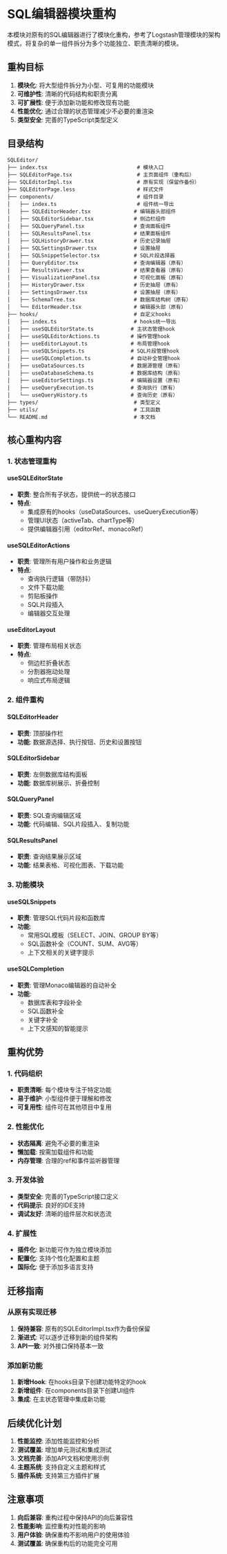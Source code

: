 # SQL编辑器模块重构

本模块对原有的SQL编辑器进行了模块化重构，参考了Logstash管理模块的架构模式，将复杂的单一组件拆分为多个功能独立、职责清晰的模块。

## 重构目标

1. **模块化**: 将大型组件拆分为小型、可复用的功能模块
2. **可维护性**: 清晰的代码结构和职责分离
3. **可扩展性**: 便于添加新功能和修改现有功能
4. **性能优化**: 通过合理的状态管理减少不必要的重渲染
5. **类型安全**: 完善的TypeScript类型定义

## 目录结构

```
SQLEditor/
├── index.tsx                             # 模块入口
├── SQLEditorPage.tsx                     # 主页面组件（重构后）
├── SQLEditorImpl.tsx                     # 原有实现（保留作备份）
├── SQLEditorPage.less                    # 样式文件
├── components/                           # 组件目录
│   ├── index.ts                          # 组件统一导出
│   ├── SQLEditorHeader.tsx              # 编辑器头部组件
│   ├── SQLEditorSidebar.tsx             # 侧边栏组件
│   ├── SQLQueryPanel.tsx                # 查询面板组件
│   ├── SQLResultsPanel.tsx              # 结果面板组件
│   ├── SQLHistoryDrawer.tsx             # 历史记录抽屉
│   ├── SQLSettingsDrawer.tsx            # 设置抽屉
│   ├── SQLSnippetSelector.tsx           # SQL片段选择器
│   ├── QueryEditor.tsx                  # 查询编辑器（原有）
│   ├── ResultsViewer.tsx                # 结果查看器（原有）
│   ├── VisualizationPanel.tsx           # 可视化面板（原有）
│   ├── HistoryDrawer.tsx                # 历史抽屉（原有）
│   ├── SettingsDrawer.tsx               # 设置抽屉（原有）
│   ├── SchemaTree.tsx                   # 数据库结构树（原有）
│   └── EditorHeader.tsx                 # 编辑器头部（原有）
├── hooks/                               # 自定义hooks
│   ├── index.ts                         # hooks统一导出
│   ├── useSQLEditorState.ts            # 主状态管理hook
│   ├── useSQLEditorActions.ts          # 操作管理hook
│   ├── useEditorLayout.ts              # 布局管理hook
│   ├── useSQLSnippets.ts               # SQL片段管理hook
│   ├── useSQLCompletion.ts             # 自动补全管理hook
│   ├── useDataSources.ts               # 数据源管理（原有）
│   ├── useDatabaseSchema.ts            # 数据库结构（原有）
│   ├── useEditorSettings.ts            # 编辑器设置（原有）
│   ├── useQueryExecution.ts            # 查询执行（原有）
│   └── useQueryHistory.ts              # 查询历史（原有）
├── types/                               # 类型定义
├── utils/                               # 工具函数
└── README.md                            # 本文档
```

## 核心重构内容

### 1. 状态管理重构

#### useSQLEditorState
- **职责**: 整合所有子状态，提供统一的状态接口
- **特点**: 
  - 集成原有的hooks（useDataSources、useQueryExecution等）
  - 管理UI状态（activeTab、chartType等）
  - 提供编辑器引用（editorRef、monacoRef）

#### useSQLEditorActions  
- **职责**: 管理所有用户操作和业务逻辑
- **特点**:
  - 查询执行逻辑（带防抖）
  - 文件下载功能
  - 剪贴板操作
  - SQL片段插入
  - 编辑器交互处理

#### useEditorLayout
- **职责**: 管理布局相关状态
- **特点**:
  - 侧边栏折叠状态
  - 分割器拖动处理
  - 响应式布局逻辑

### 2. 组件重构

#### SQLEditorHeader
- **职责**: 顶部操作栏
- **功能**: 数据源选择、执行按钮、历史和设置按钮

#### SQLEditorSidebar  
- **职责**: 左侧数据库结构面板
- **功能**: 数据库树展示、折叠控制

#### SQLQueryPanel
- **职责**: SQL查询编辑区域
- **功能**: 代码编辑、SQL片段插入、复制功能

#### SQLResultsPanel
- **职责**: 查询结果展示区域  
- **功能**: 结果表格、可视化图表、下载功能

### 3. 功能模块

#### useSQLSnippets
- **职责**: 管理SQL代码片段和函数库
- **功能**: 
  - 常用SQL模板（SELECT、JOIN、GROUP BY等）
  - SQL函数补全（COUNT、SUM、AVG等）
  - 上下文相关的关键字提示

#### useSQLCompletion
- **职责**: 管理Monaco编辑器的自动补全
- **功能**:
  - 数据库表和字段补全
  - SQL函数补全
  - 关键字补全
  - 上下文感知的智能提示

## 重构优势

### 1. 代码组织
- **职责清晰**: 每个模块专注于特定功能
- **易于维护**: 小型组件便于理解和修改
- **可复用性**: 组件可在其他项目中复用

### 2. 性能优化
- **状态隔离**: 避免不必要的重渲染
- **懒加载**: 按需加载组件和功能
- **内存管理**: 合理的ref和事件监听器管理

### 3. 开发体验
- **类型安全**: 完善的TypeScript接口定义
- **代码提示**: 良好的IDE支持
- **调试友好**: 清晰的组件层次和状态流

### 4. 扩展性
- **插件化**: 新功能可作为独立模块添加
- **配置化**: 支持个性化配置和主题
- **国际化**: 便于添加多语言支持

## 迁移指南

### 从原有实现迁移
1. **保持兼容**: 原有的SQLEditorImpl.tsx作为备份保留
2. **渐进式**: 可以逐步迁移到新的组件架构
3. **API一致**: 对外接口保持基本一致

### 添加新功能
1. **新增Hook**: 在hooks目录下创建功能特定的hook
2. **新增组件**: 在components目录下创建UI组件
3. **集成**: 在主状态管理中集成新功能

## 后续优化计划

1. **性能监控**: 添加性能监控和分析
2. **测试覆盖**: 增加单元测试和集成测试
3. **文档完善**: 添加API文档和使用示例
4. **主题系统**: 支持自定义主题和样式
5. **插件系统**: 支持第三方插件扩展

## 注意事项

1. **向后兼容**: 重构过程中保持API的向后兼容性
2. **性能影响**: 监控重构对性能的影响
3. **用户体验**: 确保重构不影响用户的使用体验
4. **测试覆盖**: 确保重构后的功能完全可用
